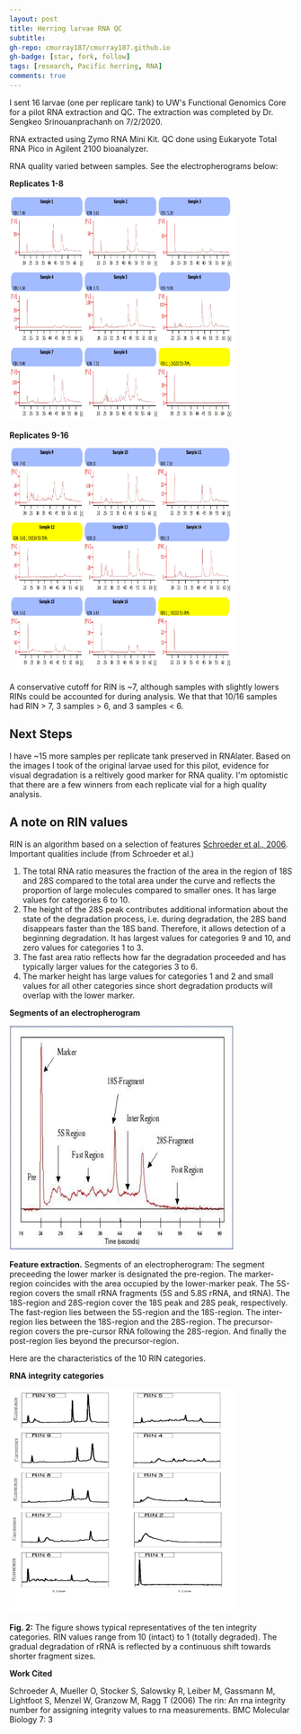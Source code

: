```yaml
---
layout: post
title: Herring larvae RNA QC
subtitle: 
gh-repo: cmurray187/cmurray187.github.io
gh-badge: [star, fork, follow]
tags: [research, Pacific herring, RNA]
comments: true
---
```


I sent 16 larvae (one per replicare tank) to UW's Functional Genomics Core for a pilot RNA extraction and QC. The extraction was completed by Dr. Sengkeo Srinouanprachanh on 7/2/2020.

RNA extracted using Zymo RNA Mini Kit. QC done using Eukaryote Total RNA Pico in Agilent 2100 bioanalyzer. 

RNA quality varied between samples. See the electropherograms below:


**Replicates 1-8**

<img src="https://raw.githubusercontent.com/cmurray187/cmurray187.github.io/master/notebookimages/July%2017%20Herring%20RNA%20QC/RIN_tanks1-8.PNG" width="400" height="400">

**Replicates 9-16**

<img src="https://raw.githubusercontent.com/cmurray187/cmurray187.github.io/master/notebookimages/July%2017%20Herring%20RNA%20QC/RIN_tanks9-16.PNG" width="400" height="400">

A conservative cutoff for RIN is ~7, although samples with slightly lowers RINs could be accounted for during analysis. We that that 10/16 samples had RIN > 7, 3 samples > 6, and 3 samples < 6. 

## Next  Steps
I have ~15 more samples per replicate tank preserved in RNAlater. Based on the images I took of the original larvae used for this pilot, evidence for visual degradation is a reltively good marker for RNA quality. I'm optomistic that there are a few winners from each replicate vial for a high quality analysis. 


## A note on RIN values
RIN is an algorithm based on a selection of features [Schroeder et al., 2006](https://bmcmolbiol.biomedcentral.com/articles/10.1186/1471-2199-7-3). Important qualities include (from Schroeder et al.) 
1.	The total RNA ratio measures the fraction of the area in the region of 18S and 28S compared to the total area under the curve and reflects the proportion of large molecules compared to smaller ones. It has large values for categories 6 to 10.
2.	The height of the 28S peak contributes additional information about the state of the degradation process, i.e. during degradation, the 28S band disappears faster than the 18S band. Therefore, it allows detection of a beginning degradation. It has largest values for categories 9 and 10, and zero values for categories 1 to 3.
3.	The fast area ratio reflects how far the degradation proceeded and has typically larger values for the categories 3 to 6.
4.	The marker height has large values for categories 1 and 2 and small values for all other categories since short degradation products will overlap with the lower marker.
 
**Segments of an electropherogram**

<img src="https://raw.githubusercontent.com/cmurray187/cmurray187.github.io/master/notebookimages/July%2017%20Herring%20RNA%20QC/Segments%20of%20an%20electropherogram.png" width="400" height="400">

**Feature extraction.** Segments of an electropherogram: The segment preceeding the lower marker is designated the pre-region. The marker-region coincides with the area occupied by the lower-marker peak. The 5S-region covers the small rRNA fragments (5S and 5.8S rRNA, and tRNA). The 18S-region and 28S-region cover the 18S peak and 28S peak, respectively. The fast-region lies between the 5S-region and the 18S-region. The inter-region lies between the 18S-region and the 28S-region. The precursor-region covers the pre-cursor RNA following the 28S-region. And finally the post-region lies beyond the precursor-region.


Here are the characteristics of the 10 RIN categories. 

**RNA integrity categories**

<img src="https://raw.githubusercontent.com/cmurray187/cmurray187.github.io/master/notebookimages/July%2017%20Herring%20RNA%20QC/RNA%20integrity%20catagories.png" width="400" height="400">

**Fig. 2:** The figure shows typical representatives of the ten integrity categories. RIN values range from 10 (intact) to 1 (totally degraded). The gradual degradation of rRNA is reflected by a continuous shift towards shorter fragment sizes.


**Work Cited**

Schroeder A, Mueller O, Stocker S, Salowsky R, Leiber M, Gassmann M, Lightfoot S, Menzel W, Granzow M,  Ragg T (2006) The rin: An rna integrity number for assigning integrity values to rna measurements. BMC Molecular Biology 7: 3

